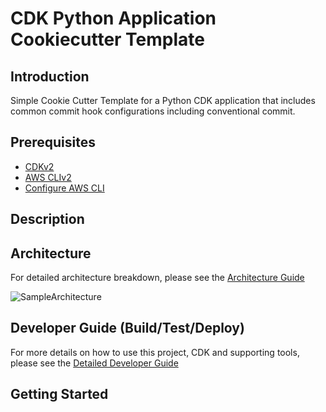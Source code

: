# CDK Python Application Cookiecutter Template

## Introduction
Simple Cookie Cutter Template for a Python CDK application that includes common commit hook configurations including conventional commit. 

## Prerequisites
- [CDKv2](https://docs.aws.amazon.com/cdk/v2/guide/home.html)
- [AWS CLIv2]()
- [Configure AWS CLI](https://docs.aws.amazon.com/cli/latest/userguide/cli-chap-configure.html)

## Description
<ADD PROJECT SUMMARY>

## Architecture
For detailed architecture breakdown, please see the [Architecture Guide](./docs/architecture-guide.md)

![SampleArchitecture](./docs/images/architecture.png)

## Developer Guide (Build/Test/Deploy)
For more details on how to use this project, CDK and supporting tools, please see the [Detailed Developer Guide](./docs/developer-guide.md)

## Getting Started

```bash


```